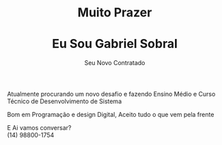 <head>
    <meta charset="utf-8">
    <meta name="viewport" content="width=device-width, initial-scale=1, shrink-to-fit=no">
    <title>Gabriel Sobral</title>
    <link href="https://fonts.googleapis.com/css?family=Open+Sans:300,400,600,700" rel="stylesheet" />
    <script src="https://kit.fontawesome.com/42d5adcbca.js" crossorigin="anonymous"></script>
    <link href="https://demos.creative-tim.com/soft-ui-design-system/assets/css/nucleo-icons.css" rel="stylesheet" />
    <link href="https://demos.creative-tim.com/soft-ui-design-system/assets/css/nucleo-svg.css" rel="stylesheet" />
    <link rel="stylesheet" href="./assets/css/theme.css">
    <link rel="stylesheet" href="./assets/css/loopple/loopple.css">
</head>

<body class="null">
    <header class="">
        <div class="page-header min-vh-75">
            <div class="oblique position-absolute top-0 h-100 d-md-block d-none">
                <div class="oblique-image bg-cover position-absolute fixed-top ms-auto h-100 z-index-0 ms-n8" style="background-image:url(https://demos.creative-tim.com/soft-ui-design-system-pro/assets/img/curved-images/curved11.jpg)"></div>
            </div>
            <div class="container">
                <div class="row">
                    <div class="col-lg-6 col-md-7 d-flex justify-content-center flex-column">
                        <h1 class="text-gradient text-primary">Muito Prazer</h1>
                        <h1 class="mb-4">Eu Sou Gabriel Sobral</h1>
                        <p class="lead pe-5 me-5">Seu Novo Contratado</p>
                    </div>
                </div>
            </div>
        </div>
    </header>
    <section class="py-4">
        <div class="container">
            <div class="row">
                <div class="col-md-4 col-10 mx-auto">
                    <div class="p-3 text-center">
                        <p>Atualmente procurando um novo desafio e fazendo Ensino Médio e Curso Técnico de Desenvolvimento de Sistema</p>
                    </div>
                </div>
                <div class="col-md-4 col-10 mx-auto">
                    <div class="p-3 text-center">
                        <p>Bom em Programação e design Digital, Aceito tudo o que vem pela frente</p>
                    </div>
                </div>
                <div class="col-md-4 col-10 mx-auto">
                    <div class="p-3 text-center">
                        <p>E Ai vamos conversar? <br> (14) 98800-1754 </p>
                    </div>
                </div>
            </div>
        </div>
    </section>
    <script src="https://loopple.s3.eu-west-3.amazonaws.com/soft-ui-design-system/js/core/bootstrap.min.js" type="text/javascript"></script>
    <script src="https://demos.creative-tim.com/soft-ui-design-system/assets/js/soft-design-system.min.js?v=1.0.5" type="text/javascript"></script>
    <script src="https://demos.creative-tim.com/soft-ui-design-system-pro/assets/js/plugins/countup.min.js" type="text/javascript"></script>
    <script src="https://demos.creative-tim.com/soft-ui-design-system-pro/assets/js/plugins/flatpickr.min.js"></script>
    <script>
        if (document.getElementById("state1")) {
                    const countUp = new CountUp("state1", document.getElementById("state1").getAttribute("countTo"));
                    if (!countUp.error) {
                      countUp.start();
                    } else {
                      console.error(countUp.error);
                    }
                  }
                  if (document.getElementById("state2")) {
                    const countUp1 = new CountUp("state2", document.getElementById("state2").getAttribute("countTo"));
                    if (!countUp1.error) {
                      countUp1.start();
                    } else {
                      console.error(countUp1.error);
                    }
                  }
                  if (document.getElementById("state3")) {
                    const countUp2 = new CountUp("state3", document.getElementById("state3").getAttribute("countTo"));
                    if (!countUp2.error) {
                      countUp2.start();
                    } else {
                      console.error(countUp2.error);
                    };
                  }
        
         if (document.querySelector('.datepicker-1')) {
              flatpickr('.datepicker-1', {
              }); // flatpickr
            } 
        
         if (document.querySelector('.datepicker-2')) {
              flatpickr('.datepicker-2', {
              }); // flatpickr
            }
    </script>
    <script src="./assets/js/loopple/loopple.js"></script>
</body>
